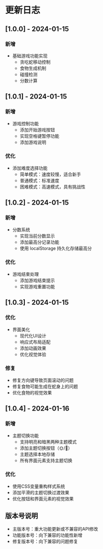 # 更新日志

## [1.0.0] - 2024-01-15
### 新增
- 基础游戏功能实现
  - 贪吃蛇移动控制
  - 食物生成机制
  - 碰撞检测
  - 分数计算

## [1.0.1] - 2024-01-15
### 新增
- 游戏控制功能
  - 添加开始游戏按钮
  - 实现空格键暂停功能
  - 添加游戏说明

### 优化
- 添加难度选择功能
  - 简单模式：速度较慢，适合新手
  - 普通模式：标准速度
  - 困难模式：高速模式，具有挑战性

## [1.0.2] - 2024-01-15
### 新增
- 分数系统
  - 实现当前分数显示
  - 添加最高分记录功能
  - 使用 localStorage 持久化存储最高分

### 优化
- 游戏结束处理
  - 添加游戏结束提示
  - 实现游戏重置功能

## [1.0.3] - 2024-01-15
### 优化
- 界面美化
  - 现代化UI设计
  - 响应式布局适配
  - 添加动画效果
  - 优化视觉体验

### 修复
- 修复方向键导致页面滚动的问题
- 修复食物可能生成在蛇身上的问题
- 优化食物的视觉效果

## [1.0.4] - 2024-01-16
### 新增
- 主题切换功能
  - 支持明亮和暗黑两种主题模式
  - 添加主题切换按钮（🌞/🌙）
  - 主题选择本地存储
  - 所有界面元素支持主题切换

### 优化
- 使用CSS变量重构样式系统
- 添加平滑的主题切换过渡效果
- 优化按钮和界面元素的视觉效果

## 版本号说明
- 主版本号：重大功能更新或不兼容的API修改
- 功能版本号：向下兼容的功能性新增
- 修复版本号：向下兼容的问题修复 